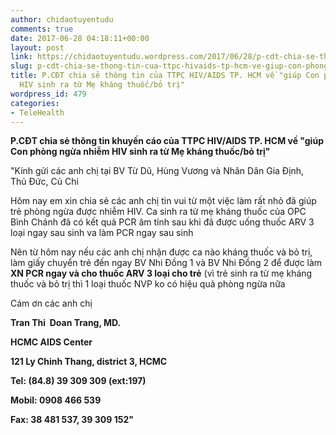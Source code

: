 ```yaml
---
author: chidaotuyentudu
comments: true
date: 2017-06-28 04:18:11+00:00
layout: post
link: https://chidaotuyentudu.wordpress.com/2017/06/28/p-cdt-chia-se-thong-tin-cua-ttpc-hivaids-tp-hcm-ve-giup-con-phong-ngua-nhiem-hiv-sinh-ra-tu-me-khang-thuocbo-tri/
slug: p-cdt-chia-se-thong-tin-cua-ttpc-hivaids-tp-hcm-ve-giup-con-phong-ngua-nhiem-hiv-sinh-ra-tu-me-khang-thuocbo-tri
title: P.CĐT chia sẻ thông tin của TTPC HIV/AIDS TP. HCM về "giúp Con phòng ngừa nhiễm
  HIV sinh ra từ Mẹ kháng thuốc/bỏ trị"
wordpress_id: 479
categories:
- TeleHealth
---
```


**P.CĐT chia sẻ thông tin khuyến cáo của TTPC HIV/AIDS TP. HCM về "giúp Con phòng ngừa nhiễm HIV sinh ra từ Mẹ kháng thuốc/bỏ trị"**




"Kính gửi các anh chị tại BV Từ Dũ, Hùng Vương và Nhân Dân Gia Định, Thủ Đức, Củ Chi







Hôm nay em xin chia sẻ các anh chị tin vui từ một việc làm rất nhỏ đã giúp trẻ phòng ngừa được nhiễm HIV. Ca sinh ra từ mẹ kháng thuốc của OPC Bình Chánh đã có kết quả PCR âm tính sau khi đã được uống thuốc ARV 3 loại ngay sau sinh va làm PCR ngay sau sinh





<!-- more -->





Nên từ hôm nay nếu các anh chị nhận được ca nào kháng thuốc và bỏ trị, làm giấy chuyển trẻ đến ngay BV Nhi Đồng 1 và BV Nhi Đồng 2 để được làm **XN PCR ngay và cho thuốc ARV 3 loại cho trẻ** (vì trẻ sinh ra từ mẹ kháng thuốc và bỏ trị thì 1 loại thuốc NVP ko có hiệu quả phòng ngừa nữa







Cám ơn các anh chị













**Tran Thi  Doan Trang, MD.**




**HCMC AIDS Center**




**121 Ly Chinh Thang, district 3, HCMC**




**Tel: (84.8) 39 309 309 (ext:197)**




**Mobil: 0908 466 539**




**Fax: 38 481 537, 39 309 152"**



